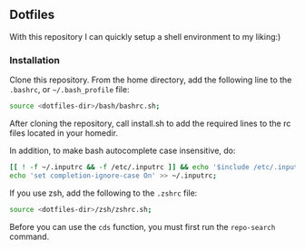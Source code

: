 ## Dotfiles

With this repository I can quickly setup a shell environment to my liking:)

### Installation

Clone this repository.
From the home directory, add the following line to the `.bashrc`, or `~/.bash_profile` file:
```sh
source <dotfiles-dir>/bash/bashrc.sh;
```

After cloning the repository, call <path-to-dotfiles>install.sh to add the required lines
to the rc files located in your homedir.

In addition, to make bash autocomplete case insensitive, do:
```sh
[[ ! -f ~/.inputrc && -f /etc/.inputrc ]] && echo '$include /etc/.inputrc' > ~/.inputrc;
echo 'set completion-ignore-case On' >> ~/.inputrc;
```

If you use zsh, add the following to the `.zshrc` file:
```sh
source <dotfiles-dir>/zsh/zshrc.sh;
```

Before you can use the `cds` function, you must first run the `repo-search` command.

